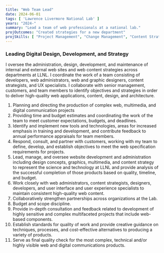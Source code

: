 ```yaml
---
title: "Web Team Lead"
date: 2024-06-01
tags: [ 'Lawrence Livermore National Lab' ]
years: "2024-"
summary: "Lead a team of web professionals at a national lab."
projOutcomes: "Created strategies for a new department"
projSkills: [ "Project Management", "Change Management", "Content Strategy", "Web Development", "Writing", "Editing", "Facilitation", "Communications", "Information Architecture", "QA" ]
---
```


### Leading Digital Design, Development, and Strategy

I oversee the administration, design, development, and maintenance of internal and external web sites and web content strategies across departments at LLNL. I coordinate the work of a team consisting of developers, web administrators, web and graphic designers, content strategists, and UX specialists. I collaborate with senior management, customers, and team members to identify objectives and strategies in order to deliver high-quality web applications, content, design, and architecture.

1. Planning and directing the production of complex web, multimedia, and digital communication projects
1. Providing time and budget estimates and coordinating the work of the team to meet customer expectations, budgets, and deadlines. 
1. Identify and implement new tools and technologies, areas for increased emphasis in training and development, and contribute feedback to annual performance appraisals for team members.
1. Respond, consult, and partner with customers, working with my team to define, develop, and establish objectives to meet the web specification requirements for projects.
1. Lead, manage, and oversee website development and administration including design concepts, graphics, multimedia, and content strategy to represent the science and technology at LLNL and provide analysis of the successful completion of those products based on quality, timeline, and budget. 
1. Work closely with web administrators, content strategists, designers, developers, and user interface and user experience specialists to maintain consistent high-quality web content.
1. Collaboratively strengthen partnerships across organizations at the Lab.
1. Budget and scope discipline.
1. Provide in-depth consultation and feedback related to development of highly sensitive and complex multifaceted projects that include web-based components.
1. Establish standards for quality of work and provide creative guidance on techniques, processes, and cost-effective alternatives to producing a variety of products. 
1. Serve as final quality check for the most complex, technical and/or highly visible web and digital communications products.